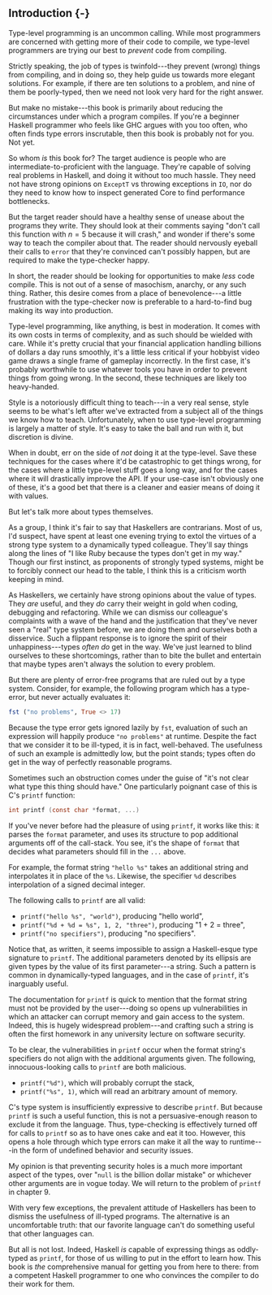 ## Introduction {-}

Type-level programming is an uncommon calling. While most programmers are
concerned with getting more of their code to compile, we type-level programmers
are trying our best to *prevent* code from compiling.

Strictly speaking, the job of types is twinfold---they prevent (wrong) things
from compiling, and in doing so, they help guide us towards more elegant
solutions. For example, if there are ten solutions to a problem, and nine of
them be poorly-typed, then we need not look very hard for the right answer.

But make no mistake---this book is primarily about reducing the circumstances
under which a program compiles. If you're a beginner Haskell programmer who
feels like GHC argues with you too often, who often finds type errors
inscrutable, then this book is probably not for you. Not yet.

So whom *is* this book for? The target audience is people who are
intermediate-to-proficient with the language. They're capable of solving real
problems in Haskell, and doing it without too much hassle. They need not have
strong opinions on `ExceptT` vs throwing exceptions in `IO`, nor do they need to
know how to inspect generated Core to find performance bottlenecks.

But the target reader should have a healthy sense of unease about the programs
they write. They should look at their comments saying "don't call this function
with $n=5$ because it will crash," and wonder if there's some way to teach the
compiler about that. The reader should nervously eyeball their calls to `error`
that they're convinced can't possibly happen, but are required to make the
type-checker happy.

In short, the reader should be looking for opportunities to make *less* code
compile. This is not out of a sense of masochism, anarchy, or any such thing.
Rather, this desire comes from a place of benevolence---a little frustration
with the type-checker now is preferable to a hard-to-find bug making its way
into production.

Type-level programming, like anything, is best in moderation. It comes with its
own costs in terms of complexity, and as such should be wielded with care. While
it's pretty crucial that your financial application handling billions of dollars
a day runs smoothly, it's a little less critical if your hobbyist video game
draws a single frame of gameplay incorrectly. In the first case, it's probably
worthwhile to use whatever tools you have in order to prevent things from going
wrong. In the second, these techniques are likely too heavy-handed.

Style is a notoriously difficult thing to teach---in a very real sense, style
seems to be what's left after we've extracted from a subject all of the things
we know how to teach. Unfortunately, when to use type-level programming is
largely a matter of style. It's easy to take the ball and run with it, but
discretion is divine.

When in doubt, err on the side of *not* doing it at the type-level. Save these
techniques for the cases where it'd be catastrophic to get things wrong, for the
cases where a little type-level stuff goes a long way, and for the cases where
it will drastically improve the API. If your use-case isn't obviously one of
these, it's a good bet that there is a cleaner and easier means of doing it with
values.

But let's talk more about types themselves.

As a group, I think it's fair to say that Haskellers are contrarians. Most of
us, I'd suspect, have spent at least one evening trying to extol the virtues of
a strong type system to a dynamically typed colleague. They'll say things along
the lines of "I like Ruby because the types don't get in my way." Though our
first instinct, as proponents of strongly typed systems, might be to forcibly
connect our head to the table, I think this is a criticism worth keeping in
mind.

As Haskellers, we certainly have strong opinions about the value of types. They
*are* useful, and they *do* carry their weight in gold when coding, debugging
and refactoring. While we can dismiss our colleague's complaints with a wave of
the hand and the justification that they've never seen a "real" type system
before, we are doing them and ourselves both a disservice. Such a flippant
response is to ignore the spirit of their unhappiness---types *often do* get in
the way.  We've just learned to blind ourselves to these shortcomings, rather
than to bite the bullet and entertain that maybe types aren't always the
solution to every problem.

But there are plenty of error-free programs that are ruled out by a type system.
Consider, for example, the following program which has a type-error, but never
actually evaluates it:

```haskell
fst ("no problems", True <> 17)
```

Because the type error gets ignored lazily by `fst`, evaluation of such an
expression will happily produce `"no problems"` at runtime. Despite the fact
that we consider it to be ill-typed, it is in fact, well-behaved. The usefulness
of such an example is admittedly low, but the point stands; types often do get
in the way of perfectly reasonable programs.

Sometimes such an obstruction comes under the guise of "it's not clear what type
this thing should have." One particularly poignant case of this is C's `printf`
function:

```c
int printf (const char *format, ...)
```

If you've never before had the pleasure of using `printf`, it works like this:
it parses the `format` parameter, and uses its structure to pop additional
arguments off of the call-stack. You see, it's the shape of `format` that
decides what parameters should fill in the `...` above.

For example, the format string `"hello %s"` takes an additional string and
interpolates it in place of the `%s`. Likewise, the specifier `%d` describes
interpolation of a signed decimal integer.

The following calls to `printf` are all valid:

* `printf("hello %s", "world")`, producing "hello world",
* `printf("%d + %d = %s", 1, 2, "three")`, producing "1 + 2 = three",
* `printf("no specifiers")`, producing "no specifiers".

Notice that, as written, it seems impossible to assign a Haskell-esque type
signature to `printf`. The additional parameters denoted by its ellipsis are
given types by the value of its first parameter---a string. Such a pattern is
common in dynamically-typed languages, and in the case of `printf`, it's
inarguably useful.

The documentation for `printf` is quick to mention that the format string must
not be provided by the user---doing so opens up vulnerabilities in which an
attacker can corrupt memory and gain access to the system. Indeed, this is
hugely widespread problem---and crafting such a string is often the first
homework in any university lecture on software security.

To be clear, the vulnerabilities in `printf` occur when the format string's
specifiers do not align with the additional arguments given. The following,
innocuous-looking calls to `printf` are both malicious.

* `printf("%d")`, which will probably corrupt the stack,
* `printf("%s", 1)`, which will read an arbitrary amount of memory.

C's type system is insufficiently expressive to describe `printf`. But because
`printf` is such a useful function, this is not a persuasive-enough reason to
exclude it from the language. Thus, type-checking is effectively turned off for
calls to `printf` so as to have ones cake and eat it too.  However, this opens a
hole through which type errors can make it all the way to runtime---in the form
of undefined behavior and security issues.

My opinion is that preventing security holes is a much more important aspect of
the types, over "`null` is the billion dollar mistake" or whichever other
arguments are in vogue today. We will return to the problem of `printf` in
chapter 9.

With very few exceptions, the prevalent attitude of Haskellers has been to
dismiss the usefulness of ill-typed programs. The alternative is an
uncomfortable truth: that our favorite language can't do something useful that
other languages can.

But all is not lost. Indeed, Haskell *is* capable of expressing things as
oddly-typed as `printf`, for those of us willing to put in the effort to learn
how. This book is *the* comprehensive manual for getting you from here to there:
from a competent Haskell programmer to one who convinces the compiler to do
their work for them.

